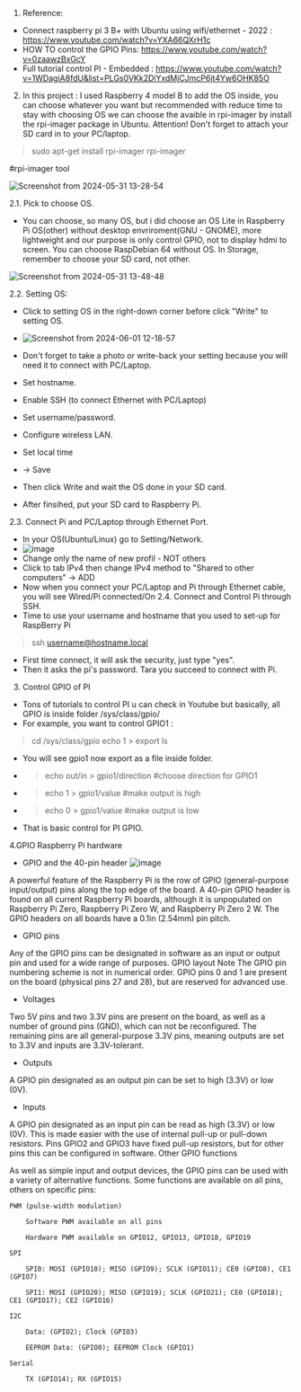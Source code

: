 1. Reference:
- Connect raspberry pi 3 B+ with Ubuntu using wifi/ethernet - 2022 : https://www.youtube.com/watch?v=YXA66QXrH1c
- HOW TO control the GPIO Pins: https://www.youtube.com/watch?v=0zaawzBxGcY
- Full tutorial control PI - Embedded : https://www.youtube.com/watch?v=1WDagiA8fdU&list=PLGs0VKk2DiYxdMjCJmcP6jt4Yw6OHK85O
2. In this project :
I used Raspberry 4 model B to add the OS inside, you can choose whatever you want but recommended with reduce time to stay with choosing OS
we can choose the avaible in rpi-imager by install the rpi-imager package in Ubuntu.
Attention! Don't forget to attach your SD card in to your PC/laptop.
> sudo apt-get install rpi-imager
> rpi-imager

#rpi-imager tool
 
  ![Screenshot from 2024-05-31 13-28-54](https://github.com/angerpro1411/TECTONIC/assets/166725219/54429c6e-4fed-42f6-a928-fad5de534ece)

2.1. Pick to choose OS.
- You can choose, so many OS, but i did choose an OS Lite in Raspberry Pi OS(other) without desktop envriroment(GNU - GNOME), more lightweight and our purpose is only 
control GPIO, not to display hdmi to screen. You can choose RaspDebian 64 without OS. In Storage, remember to choose your SD card, not other.


![Screenshot from 2024-05-31 13-48-48](https://github.com/angerpro1411/TECTONIC/assets/166725219/ada67c87-951e-4e82-a76d-4206bac72a9a)

2.2. Setting OS:
- Click to setting OS in the right-down corner before click "Write" to setting OS.
- ![Screenshot from 2024-06-01 12-18-57](https://github.com/angerpro1411/TECTONIC/assets/166725219/2b5f6ee4-d309-4e40-8010-44167e3b099c)

- Don't forget to take a photo or write-back your setting because you will need it to connect with PC/Laptop.
- Set hostname.
- Enable SSH (to connect Ethernet with PC/Laptop)
- Set username/password.
- Configure wireless LAN.
- Set local time
- -> Save
- Then click Write and wait the OS done in your SD card.
- After finsihed, put your SD card to Raspberry Pi.

2.3. Connect Pi and PC/Laptop through Ethernet Port.
- In your OS(Ubuntu/Linux) go to Setting/Network.
- ![image](https://github.com/angerpro1411/TECTONIC/assets/166725219/64b23ccd-64fc-4c14-9950-896b9bbe6a18)
- Change only the name of new profil - NOT others
- Click to tab IPv4 then change IPv4 method to "Shared to other computers" -> ADD
- Now when you connect your PC/Laptop and Pi through Ethernet cable, you will see Wired/Pi connected/On
2.4. Connect and Control Pi through SSH.
- Time to use your username and hostname that you used to set-up for RaspBerry Pi
> ssh username@hostname.local
- First time connect, it will ask the security, just type "yes".
- Then it asks the pi's password.
Tara you succeed to connect with Pi.

3. Control GPIO of PI
- Tons of tutorials to control PI u can check in Youtube but basically, all GPIO is inside folder /sys/class/gpio/
- For example, you want to control GPIO1 :
> cd /sys/class/gpio
> echo 1 > export
> ls
- You will see gpio1 now export as a file inside folder.
- > echo out/in > gpio1/direction #choose direction for GPIO1
- > echo 1 > gpio1/value #make output is high
- > echo 0 > gpio1/value #make output is low

- That is basic control for PI GPIO.

4.GPIO Raspberry Pi hardware
- GPIO and the 40-pin header
![image](https://github.com/angerpro1411/TECTONIC/assets/166725219/fca7d860-8ef7-4212-b2bf-42014924a250)



A powerful feature of the Raspberry Pi is the row of GPIO (general-purpose input/output) pins along the top edge of the board. A 40-pin GPIO header is found on all current Raspberry Pi boards, although it is unpopulated on Raspberry Pi Zero, Raspberry Pi Zero W, and Raspberry Pi Zero 2 W. The GPIO headers on all boards have a 0.1in (2.54mm) pin pitch.
- GPIO pins

Any of the GPIO pins can be designated in software as an input or output pin and used for a wide range of purposes.
GPIO layout
Note
	The GPIO pin numbering scheme is not in numerical order. GPIO pins 0 and 1 are present on the board (physical pins 27 and 28), but are reserved for advanced use.
- Voltages

Two 5V pins and two 3.3V pins are present on the board, as well as a number of ground pins (GND), which can not be reconfigured. The remaining pins are all general-purpose 3.3V pins, meaning outputs are set to 3.3V and inputs are 3.3V-tolerant.
- Outputs

A GPIO pin designated as an output pin can be set to high (3.3V) or low (0V).
- Inputs

A GPIO pin designated as an input pin can be read as high (3.3V) or low (0V). This is made easier with the use of internal pull-up or pull-down resistors. Pins GPIO2 and GPIO3 have fixed pull-up resistors, but for other pins this can be configured in software.
Other GPIO functions

As well as simple input and output devices, the GPIO pins can be used with a variety of alternative functions. Some functions are available on all pins, others on specific pins:

    PWM (pulse-width modulation)

        Software PWM available on all pins

        Hardware PWM available on GPIO12, GPIO13, GPIO18, GPIO19

    SPI

        SPI0: MOSI (GPIO10); MISO (GPIO9); SCLK (GPIO11); CE0 (GPIO8), CE1 (GPIO7)

        SPI1: MOSI (GPIO20); MISO (GPIO19); SCLK (GPIO21); CE0 (GPIO18); CE1 (GPIO17); CE2 (GPIO16)

    I2C

        Data: (GPIO2); Clock (GPIO3)

        EEPROM Data: (GPIO0); EEPROM Clock (GPIO1)

    Serial

        TX (GPIO14); RX (GPIO15)

